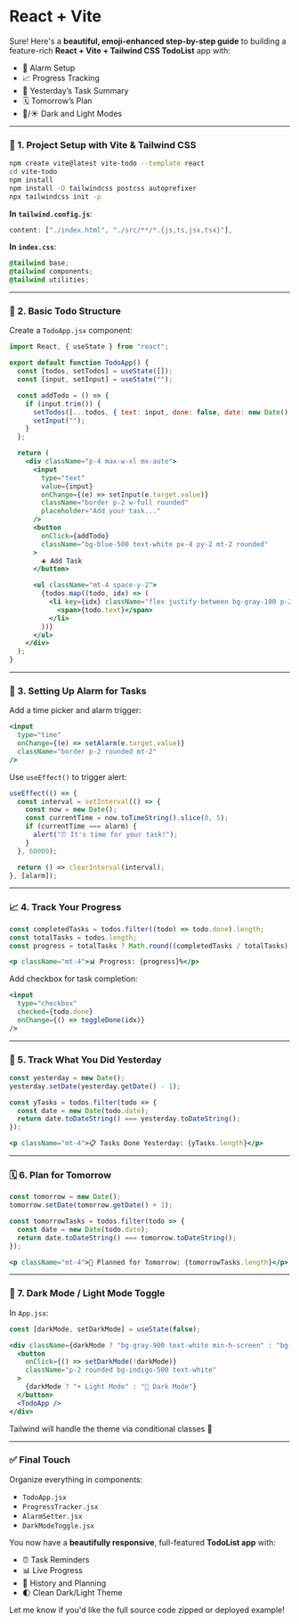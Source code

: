 # React + Vite

Sure! Here's a **beautiful, emoji-enhanced step-by-step guide** to building a feature-rich **React + Vite + Tailwind CSS TodoList** app with:

- 🔔 Alarm Setup  
- 📈 Progress Tracking  
- 📅 Yesterday’s Task Summary  
- 🗓️ Tomorrow’s Plan  
- 🌙/☀️ Dark and Light Modes  

---

### 🚀 1. **Project Setup with Vite & Tailwind CSS**
```bash
npm create vite@latest vite-todo --template react
cd vite-todo
npm install
npm install -D tailwindcss postcss autoprefixer
npx tailwindcss init -p
```

**In `tailwind.config.js`**:
```js
content: ["./index.html", "./src/**/*.{js,ts,jsx,tsx}"],
```

**In `index.css`**:
```css
@tailwind base;
@tailwind components;
@tailwind utilities;
```

---

### 🧱 2. **Basic Todo Structure**

Create a `TodoApp.jsx` component:

```jsx
import React, { useState } from "react";

export default function TodoApp() {
  const [todos, setTodos] = useState([]);
  const [input, setInput] = useState("");

  const addTodo = () => {
    if (input.trim()) {
      setTodos([...todos, { text: input, done: false, date: new Date() }]);
      setInput("");
    }
  };

  return (
    <div className="p-4 max-w-xl mx-auto">
      <input
        type="text"
        value={input}
        onChange={(e) => setInput(e.target.value)}
        className="border p-2 w-full rounded"
        placeholder="Add your task..."
      />
      <button
        onClick={addTodo}
        className="bg-blue-500 text-white px-4 py-2 mt-2 rounded"
      >
        ➕ Add Task
      </button>

      <ul className="mt-4 space-y-2">
        {todos.map((todo, idx) => (
          <li key={idx} className="flex justify-between bg-gray-100 p-2 rounded">
            <span>{todo.text}</span>
          </li>
        ))}
      </ul>
    </div>
  );
}
```

---

### 🔔 3. **Setting Up Alarm for Tasks**

Add a time picker and alarm trigger:
```jsx
<input
  type="time"
  onChange={(e) => setAlarm(e.target.value)}
  className="border p-2 rounded mt-2"
/>
```

Use `useEffect()` to trigger alert:
```jsx
useEffect(() => {
  const interval = setInterval(() => {
    const now = new Date();
    const currentTime = now.toTimeString().slice(0, 5);
    if (currentTime === alarm) {
      alert("⏰ It's time for your task!");
    }
  }, 60000);

  return () => clearInterval(interval);
}, [alarm]);
```

---

### 📈 4. **Track Your Progress**

```jsx
const completedTasks = todos.filter((todo) => todo.done).length;
const totalTasks = todos.length;
const progress = totalTasks ? Math.round((completedTasks / totalTasks) * 100) : 0;

<p className="mt-4">📊 Progress: {progress}%</p>
```

Add checkbox for task completion:
```jsx
<input
  type="checkbox"
  checked={todo.done}
  onChange={() => toggleDone(idx)}
/>
```

---

### 📅 5. **Track What You Did Yesterday**

```jsx
const yesterday = new Date();
yesterday.setDate(yesterday.getDate() - 1);

const yTasks = todos.filter(todo => {
  const date = new Date(todo.date);
  return date.toDateString() === yesterday.toDateString();
});

<p className="mt-4">📋 Tasks Done Yesterday: {yTasks.length}</p>
```

---

### 🗓️ 6. **Plan for Tomorrow**

```jsx
const tomorrow = new Date();
tomorrow.setDate(tomorrow.getDate() + 1);

const tomorrowTasks = todos.filter(todo => {
  const date = new Date(todo.date);
  return date.toDateString() === tomorrow.toDateString();
});

<p className="mt-4">📝 Planned for Tomorrow: {tomorrowTasks.length}</p>
```

---

### 🌙 7. **Dark Mode / Light Mode Toggle**

In `App.jsx`:
```jsx
const [darkMode, setDarkMode] = useState(false);

<div className={darkMode ? "bg-gray-900 text-white min-h-screen" : "bg-white text-black min-h-screen"}>
  <button
    onClick={() => setDarkMode(!darkMode)}
    className="p-2 rounded bg-indigo-500 text-white"
  >
    {darkMode ? "☀️ Light Mode" : "🌙 Dark Mode"}
  </button>
  <TodoApp />
</div>
```

Tailwind will handle the theme via conditional classes 🎨

---

### ✅ Final Touch

Organize everything in components:
- `TodoApp.jsx`
- `ProgressTracker.jsx`
- `AlarmSetter.jsx`
- `DarkModeToggle.jsx`

You now have a **beautifully responsive**, full-featured **TodoList app** with:
- ⏰ Task Reminders  
- 📊 Live Progress  
- 📅 History and Planning  
- 🌓 Clean Dark/Light Theme  

Let me know if you'd like the full source code zipped or deployed example!
